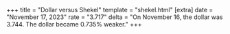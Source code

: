 +++
title = "Dollar versus Shekel"
template = "shekel.html"
[extra]
date = "November 17, 2023"
rate = "3.717"
delta = "On November 16, the dollar was 3.744. The dollar became 0.735% weaker."
+++

